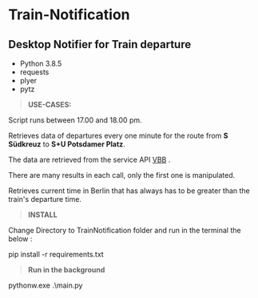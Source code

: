 # Train-Notification #

## Desktop Notifier for Train departure ##

* Python 3.8.5
* requests
* plyer
* pytz


> **USE-CASES:**

Script runs between 17.00 and 18.00 pm.

Retrieves data of departures every one minute for the route from **S Südkreuz** to **S+U Potsdamer Platz**.

The data are retrieved from the service API [VBB](https://github.com/derhuerst/vbb-rest/blob/5/docs/readme.md) .

There are many results in each call, only the first one is manipulated.

Retrieves current time in Berlin that has always has to be greater than the train's departure time.


> **INSTALL**

Change Directory to TrainNotification folder and run in the terminal the below :

pip install -r requirements.txt


> **Run in the background**

pythonw.exe .\main.py
